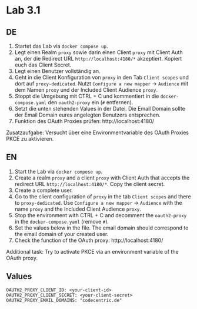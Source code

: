 # Lab 3.1

## DE

1) Startet das Lab via `docker compose up`.
2) Legt einen Realm `proxy` sowie darin einen Client `proxy` mit Client Auth an, der die Redirect URL `http://localhost:4180/*` akzeptiert. Kopiert euch das Client Secret.
3) Legt einen Benutzer vollständig an.
4) Geht in die Client Konfiguration von `proxy` in den Tab `Client scopes` und dort auf `proxy-dedicated`. Nutzt `Configure a new mapper` -> `Audience` mit dem Namen `proxy` und der Included Client Audience `proxy`.
5) Stoppt die Umgebung mit CTRL + C und kommentiert in die `docker-compose.yaml` den `oauth2-proxy` ein (`#` entfernen).
6) Setzt die unten stehenden Values in der Datei. Die Email Domain sollte der Email Domain eures angelegten Benutzers entsprechen.
7) Funktion des OAuth Proxies prüfen: http://localhost:4180/

Zusatzaufgabe: Versucht über eine Environmentvariable des OAuth Proxies PKCE zu aktivieren.

## EN

1) Start the Lab via `docker compose up`.
2) Create a realm `proxy` and a client `proxy` with Client Auth that accepts the redirect URL `http://localhost:4180/*`. Copy the client secret.
3) Create a complete user.
4) Go to the client configuration of `proxy` in the tab `Client scopes` and there to `proxy-dedicated`. Use `Configure a new mapper` -> `Audience` with the name `proxy` and the Included Client Audience `proxy`.
5) Stop the environment with CTRL + C and decomment the `oauth2-proxy` in the `docker-compose.yaml` (remove `#`).
6) Set the values below in the file. The email domain should correspond to the email domain of your created user.
7) Check the function of the OAuth proxy: http://localhost:4180/

Additional task: Try to activate PKCE via an environment variable of the OAuth proxy.

## Values
```
OAUTH2_PROXY_CLIENT_ID: <your-client-id>
OAUTH2_PROXY_CLIENT_SECRET: <your-client-secret>
OAUTH2_PROXY_EMAIL_DOMAINS: "codecentric.de"
```